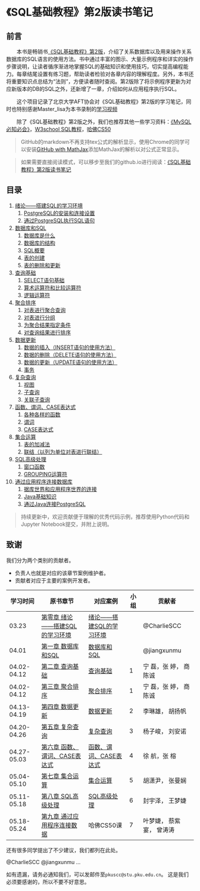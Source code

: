 # 《SQL基础教程》第2版读书笔记

## 前言

&emsp;&emsp;本书是畅销书[《SQL基础教程》第2版](sql基础教程（第2版）.pdf)，介绍了关系数据库以及用来操作关系数据库的SQL语言的使用方法。书中通过丰富的图示、大量示例程序和详实的操作步骤说明，让读者循序渐进地掌握SQL的基础知识和使用技巧，切实提高编程能力。每章结尾设置有练习题，帮助读者检验对各章内容的理解程度。另外，本书还将重要知识点总结为“法则”，方便读者随时查阅。第2版除了将示例程序更新为对应新版本的DB的SQL之外，还新增了一章，介绍如何从应用程序执行SQL。

&emsp;&emsp;这个项目记录了北京大学AFT协会对《SQL基础教程》第2版的学习笔记，同时也特别感谢Master_lisa为本书录制的[学习视频](https://www.bilibili.com/video/av62315714)

&emsp;&emsp;除了《SQL基础教程》第2版之外，我们也推荐其他一些学习资料：[《MySQL必知必会》](《MySQL必知必会》.pdf)，[W3school SQL教程](https://www.w3school.com.cn/sql/index.asp)，[哈佛CS50](https://b23.tv/KeJnxS)

>GitHub的markdown不再支持tex公式的解析显示，使用Chrome的同学可以安装[GitHub with MathJax](https://chrome.google.com/webstore/detail/github-with-mathjax/ioemnmodlmafdkllaclgeombjnmnbima)添加MathJax的解析以对公式正常显示。

>如果需要直接阅读模式，可以移步至我们的github.io进行阅读：[《SQL基础教程》第2版读书笔记]()

## 目录

1. [绪论——搭建SQL的学习环境](https://github.com/AFT-PKU/SQL/tree/main/%E7%BB%AA%E8%AE%BA%E2%80%94%E2%80%94%E6%90%AD%E5%BB%BASQL%E7%9A%84%E5%AD%A6%E4%B9%A0%E7%8E%AF%E5%A2%83)
    1. [PostgreSQL的安装和连接设置]()
    1. [通过PostgreSQL执行SQL语句]()
1. [数据库和SQL](https://github.com/AFT-PKU/SQL/tree/main/%E6%95%B0%E6%8D%AE%E5%BA%93%E5%92%8CSQL)
    1. [数据库是什么]()
    1. [数据库的结构]()
    1. [SQL概要]()
    1. [表的创建]()
    1. [表的删除和更新]()
1. [查询基础](https://github.com/AFT-PKU/SQL/tree/main/%E6%9F%A5%E8%AF%A2%E5%9F%BA%E7%A1%80)
    1. [SELECT语句基础]()
    1. [算术运算符和比较运算符]()
    1. [逻辑运算符]()
1. [聚合排序]()
    1. [对表进行聚合查询]()
    1. [对表进行分组]()
    1. [为聚合结果指定条件]()
    1. [对查询结果进行排序]()
1. [数据更新]()
    1. [数据的插入（INSERT语句的使用方法）]()
    1. [数据的删除（DELETE语句的使用方法）]()
    1. [数据的更新（UPDATE语句的使用方法）]()
    1. [事务]()
1. [复杂查询]()
    1. [视图]()
    1. [子查询]()
    1. [关联子查询]()
1. [函数、谓词、CASE表达式]()
    1. [各种各样的函数]()
    1. [谓词]()
    1. [CASE表达式]()
1. [集合运算]()
    1. [表的加减法]()
    1. [联结（以列为单位对表进行联结）]()
1. [SQL高级处理]()
    1. [窗口函数]()
    1. [GROUPING运算符]()
1. [通过应用程序连接数据库]()
    1. [据库世界和应用程序世界的连接]()
    1. [Java基础知识]()
    1. [通过Java连接PostgreSQL]()

>持续更新中，欢迎贡献便于理解的优秀代码示例，推荐使用Python代码和Jupyter Notebook提交，并附上说明。

致谢
--------------------
我们分为两个类别的贡献者。
 - 负责人也就是对应的该章节案例维护者。
 - 贡献者对应于主要的案例开发者。

| 学习时间 | 原书章节 | 对应案例  | 小组 | 贡献者 |
| ------------ | ------------ | ------------ | ------------ | ------------ |
| 03.23 | [第零章 绪论——搭建SQL的学习环境]() | [绪论——搭建SQL的学习环境](绪论——搭建SQL的学习环境/绪论——搭建SQL的学习环境.md) |  | @CharlieSCC |
| 04.01 | [第一章 数据库和SQL]() | [数据库和SQL]() | | @jiangxunmu |
| 04.02-04.12 | [第二章 查询基础]() | [查询基础]() | 1  | 宁 磊，张 婷， 商陈诚 |
| 04.02-04.12 | [第三章 聚合排序]() | [聚合排序]() | 1  | 宁 磊，张 婷， 商陈诚 |
| 04.13-04.19 | [第四章 数据更新]() | [数据更新]() | 2 | 李琳雄， 胡扬帆 |
| 04.20-04.26 | [第五章 复杂查询]() | [复杂查询]() |  3| 杨子峻， 刘安诺 |
| 04.27-05.03 | [第六章 函数、谓词、CASE表达式]() | [函数、谓词、CASE表达式]() | 4 | 徐  航，张  榕  |
| 05.04-05.10 | [第七章 集合运算]() | [集合运算]() | 5 | 胡潇尹， 张曼娴 |
| 05.11-05.18 | [第八章 SQL高级处理]() | [SQL高级处理]() | 6 | 封宇泽， 王梦婕 |
| 05.18-05.24 | [第九章 通过应用程序连接数据]() | 哈佛CS50课 | 7 | 叶梦婕， 蔡紫宴， 曾涛涛 |


还有很多同学提出了不少建议，我们都列在此处。

@CharlieSCC  @jiangxunmu ...

如有遗漏，请务必通知我们，可以发邮件至`pkuscc@stu.pku.edu.cn`。
这是我们必须要感谢的，所以不要不好意思。
